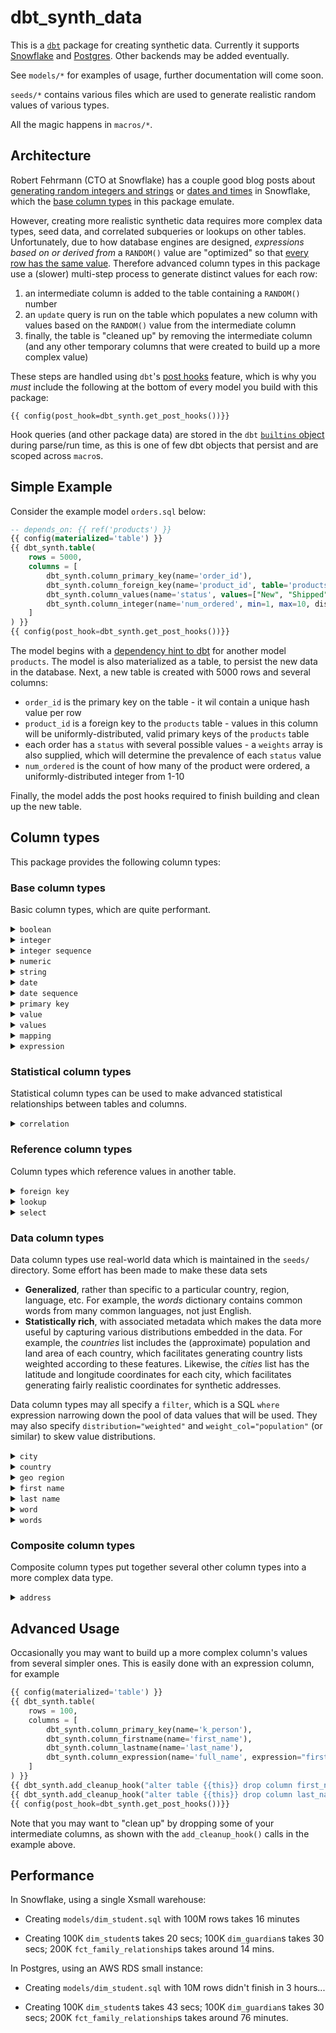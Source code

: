 # dbt_synth_data

This is a [`dbt`](https://www.getdbt.com/) package for creating synthetic data. Currently it supports [Snowflake](https://www.snowflake.com/en/) and [Postgres](https://www.postgresql.org/). Other backends may be added eventually.

See `models/*` for examples of usage, further documentation will come soon.

`seeds/*` contains various files which are used to generate realistic random values of various types.

All the magic happens in `macros/*`.



## Architecture
Robert Fehrmann (CTO at Snowflake) has a couple good blog posts about [generating random integers and strings](https://www.snowflake.com/blog/synthetic-data-generation-at-scale-part-1/) or [dates and times](https://www.snowflake.com/blog/synthetic-data-generation-at-scale-part-2/) in Snowflake, which the [base column types](#base-column-types) in this package emulate.

However, creating more realistic synthetic data requires more complex data types, seed data, and correlated subqueries or lookups on other tables. Unfortunately, due to how database engines are designed, *expressions based on or derived from* a `RANDOM()` value are "optimized" so that <ins>every row has the same value</ins>. Therefore advanced column types in this package use a (slower) multi-step process to generate distinct values for each row:

1. an intermediate column is added to the table containing a `RANDOM()` number
1. an `update` query is run on the table which populates a new column with values based on the `RANDOM()` value from the intermediate column
1. finally, the table is "cleaned up" by removing the intermediate column (and any other temporary columns that were created to build up a more complex value)

These steps are handled using `dbt`'s [post hooks](https://docs.getdbt.com/reference/resource-configs/pre-hook-post-hook) feature, which is why you *must* include the following at the bottom of every model you build with this package:
```
{{ config(post_hook=dbt_synth.get_post_hooks())}}
```
Hook queries (and other package data) are stored in the `dbt` [`builtins` object](https://docs.getdbt.com/reference/dbt-jinja-functions/builtins) during parse/run time, as this is one of few dbt objects that persist and are scoped across `macro`s.



## Simple Example
Consider the example model `orders.sql` below:
```sql
-- depends_on: {{ ref('products') }}
{{ config(materialized='table') }}
{{ dbt_synth.table(
    rows = 5000,
    columns = [
        dbt_synth.column_primary_key(name='order_id'),
        dbt_synth.column_foreign_key(name='product_id', table='products', column='product_id'),
        dbt_synth.column_values(name='status', values=["New", "Shipped", "Returned", "Lost"], weights=[0.2, 0.5, 0.2, 0.1]),
        dbt_synth.column_integer(name='num_ordered', min=1, max=10, distribution='uniform'),
    ]
) }}
{{ config(post_hook=dbt_synth.get_post_hooks())}}
```
The model begins with a [dependency hint to dbt](https://docs.getdbt.com/reference/dbt-jinja-functions/ref#forcing-dependencies) for another model `products`. The model is also materialized as a table, to persist the new data in the database. Next, a new table is created with 5000 rows and several columns:
* `order_id` is the primary key on the table - it wil contain a unique hash value per row
* `product_id` is a foreign key to the `products` table - values in this column will be uniformly-distributed, valid primary keys of the `products` table
* each order has a `status` with several possible values - a `weights` array is also supplied, which will determine the prevalence of each `status` value
* `num_ordered` is the count of how many of the product were ordered, a uniformly-distributed integer from 1-10

Finally, the model adds the post hooks required to finish building and clean up the new table.



## Column types
This package provides the following column types:


### Base column types
Basic column types, which are quite performant.

<details>
<summary><code>boolean</code></summary>

Generates boolean values.
```python
    dbt_synth.column_boolean(name='is_complete', pct_true=0.2),
```
</details>

<details>
<summary><code>integer</code></summary>

Generates integer values.
```python
    dbt_synth.column_integer(name='event_year', min=2000, max=2020, distribution='uniform'),
```
</details>

<details>
<summary><code>integer sequence</code></summary>

Generates an integer sequence (value is incremented at each row).
```python
    dbt_synth.column_integer_sequence(name='day_of_year', step=1, start=1),
```
</details>

<details>
<summary><code>numeric</code></summary>

Generates numeric values.
```python
    dbt_synth.column_numeric(name='price', min=1.99, max=999.99, precision=2),
```
</details>

<details>
<summary><code>string</code></summary>

Generates random strings.
```python
    dbt_synth.column_string(name='password', min_length=10, max_length=20),
```
String characters will include `A-Z`, `a-z`, and `0-9`.
</details>

<details>
<summary><code>date</code></summary>

Generates date values.
```python
    dbt_synth.column_date(name='birth_date', min='1938-01-01', max='1994-12-31'),
```
</details>

<details>
<summary><code>date sequence</code></summary>

Generates a date sequence.
```python
    dbt_synth.column_date_sequence(name='calendar_date', start_date='2020-08-10', step=3),
```
</details>

<details>
<summary><code>primary key</code></summary>

Generates a primary key column.
```python
    dbt_synth.column_primary_key(name='product_id'),
```
</details>

<details>
<summary><code>value</code></summary>

Generates a (single, static) value for every row.
```python
    dbt_synth.column_value(name='is_registered', value='Yes'),
```
</details>

<details>
<summary><code>values</code></summary>

Generates values from a list of possible values, with optional weighting.
```python
    dbt_synth.column_values(name='academic_subject', values=['Mathematics', 'Science', 'English Language Arts', 'Social Studies'], weights=[0.2, 0.3, 0.15, 0.35]),
```
</details>

<details>
<summary><code>mapping</code></summary>

Generates values by mapping from an existing column or expresion to values in a dictionary.
```python
    dbt_synth.column_mapping(name='day_type', expression='is_school_day', mapping=({ true:'Instructional day', false:'Non-instructional day' })),
```
</details>

<details>
<summary><code>expression</code></summary>

Generates values based on an expression (which may refer to other columns, or invoke SQL functions).
```python
    dbt_synth.column_expression(name='week_of_calendar_year', expression="DATE_PART('week', calendar_date)::int", type='int'),
```
</details>


### Statistical column types
Statistical column types can be used to make advanced statistical relationships between tables and columns.

<details>
<summary><code>correlation</code></summary>

Generates two or more columns with correlated values.
```python
    {% set birthyear_grade_correlations = ({
        "randseed": dbt_synth.get_randseed(),
        "columns": {
            "birth_year": [ 2010, 2009, 2008, 2007, 2006, 2005, 2004 ],
            "grade": [ 'Eighth grade', 'Ninth grade', 'Tenth grade', 'Eleventh grade', 'Twelfth grade' ]
        },
        "probabilities": [
            [ 0.02, 0.00, 0.00, 0.00, 0.00 ],
            [ 0.15, 0.02, 0.00, 0.00, 0.00 ],
            [ 0.03, 0.15, 0.02, 0.00, 0.00 ],
            [ 0.00, 0.03, 0.15, 0.02, 0.00 ],
            [ 0.00, 0.00, 0.03, 0.15, 0.02 ],
            [ 0.00, 0.00, 0.00, 0.03, 0.15 ],
            [ 0.00, 0.00, 0.00, 0.00, 0.03 ]
        ]
        })
    %}
    ...
    {{ dbt_synth.table(
        rows = var('num_students'),
        columns = [
            dbt_synth.column_primary_key(name='k_student'),
            dbt_synth.column_correlation(data=birthyear_grade_correlations, column='birth_year'),
            dbt_synth.column_correlation(data=birthyear_grade_correlations, column='grade'),
            ...
        ]
    ) }}
    {{ config(post_hook=dbt_synth.get_post_hooks())}}
```
To created correlated columns, you must specify a `data` object representing the correlation, which contains
* `columns` is a list of column names and possible values.
* `probabilities` is a hypercube with dimension equal to the number of `columns`, the elements of which sum to `1.0`, indicating the probability of each possible combination of values for the `columns`. The outermost elements of the `probabilities` hypercube corresond to the values of the first column. innermost elements of the hypercube correspond to the values of the last column. Each dimension of the hypercube must have the same size as the number of values for its corresponding column.

Constructing a `probabilities` hypercube of dimension more than two or three can be difficult &ndash; we recommend adding (temporary) comments and using indentation to keep track of columns, values, and dimensions.
</details>


### Reference column types
Column types which reference values in another table.

<details>
<summary><code>foreign key</code></summary>

Generates values that are a primary key of another table.
```python
    dbt_synth.column_foreign_key(name='product_id', table='products', column='id'),
```
</details>

<details>
<summary><code>lookup</code></summary>

Generates values based on looking up values from one column in another table..
```python
    dbt_synth.column_lookup(name='gender', value_col='first_name', lookup_table='synth_firstnames', from_col='name', to_col='gender', funcs=['UPPER']),
```
(`funcs` is an optional array of SQL functions to wrap the `from_col` value in prior to doing the lookup.)
</details>

<details>
<summary><code>select</code></summary>

Generates values by selecting them from another table, optionally weighted using a specified column of the other table.
```python
    dbt_synth.column_select(
            name='random_ajective'',
            value_col="word",
            lookup_table="synth_words",
            distribution="weighted",
            weight_col="prevalence",
            filter="types like '%adjective%'",
            funcs=["INITCAP"]
        )
```
The above will generate randomly-chosen adjectives (based on the specified `filter`), weighted by prevalence.
</details>


### Data column types
Data column types use real-world data which is maintained in the `seeds/` directory. Some effort has been made to make these data sets
* **Generalized**, rather than specific to a particular country, region, language, etc. For example, the *words* dictionary contains common words from many common languages, not just English.
* **Statistically rich**, with associated metadata which makes the data more useful by capturing various distributions embedded in the data. For example, the *countries* list includes the (approximate) population and land area of each country, which facilitates generating country lists weighted according to these features. Likewise, the *cities* list has the latitude and longitude coordinates for each city, which facilitates generating fairly realistic coordinates for synthetic addresses.

Data column types may all specify a `filter`, which is a SQL `where` expression narrowing down the pool of data values that will be used. They may also specify `distribution="weighted"` and `weight_col="population"` (or similar) to skew value distributions.

<details>
<summary><code>city</code></summary>

Generates a city, selected from the `synth_cities` seed table.
```python
    dbt_synth.column_city(name='city', distribution="weighted", weight_col="population", filter="timezone like 'Europe/%'"),
```
</details>

<details>
<summary><code>country</code></summary>

Generates a country, selected from the `synth_countries` seed table.
```python
    dbt_synth.column_country(name='country', distribution="weighted", weight_col="population", filter="continent='Europe'"),
```
</details>

<details>
<summary><code>geo region</code></summary>

Generates a geo region (state, province, or territory), selected from the `synth_geo_regions` seed table.
```python
    dbt_synth.column_geo_region(name='geo_region', distribution="weighted", weight_col="population", filter="country='United States'"),
```
</details>

<details>
<summary><code>first name</code></summary>

Generates a first name, selected from the `synth_firstnames` seed table.
```python
    dbt_synth.column_firstname(name='first_name', filter="gender='Male'"),
```
</details>

<details>
<summary><code>last name</code></summary>

Generates a last name, selected from the `synth_lastnames` seed table.
```python
    dbt_synth.column_lastname(name='last_name'),
```
</details>

<details>
<summary><code>word</code></summary>

Generates a single word, selected from the `synth_words` seed table.
```python
    dbt_synth.column_word(name='random_word', distribution="weighted", pos=["noun", "verb"]),
```
The above generates a randomly-selected noun or verb, weighted according to prevalence.
</details>

<details>
<summary><code>words</code></summary>

Generates several words, selected from the `synth_words` seed table.
```python
    dbt_synth.column_words(name='random_phrase', distribution="uniform", n=5, funcs=["INITCAP"]),
```
The above generates a random string of five words, uniformly districbuted, with the first letter of each word capitalized.

Alternatively, you can generate words using format strings, for example
```python
    dbt_synth.column_words(name='course_title', distribution="uniform", format_strings=[
        "{adverb} learning for {adjective} {noun}s",
        "{adverb} {verb} {noun} course"
        ], funcs=["INITCAP"]),
```
This will generate sets of words according to one of the format strings you specify.

Note that this data type is constructed by separately generating a single word `n` times (or, for `format_string`s, the set union of all word instances from any `format_string`) and then concatenating them together, which can be slow if `n` is large (or you have many tokens in your `format_string`s).
</details>


### Composite column types
Composite column types put together several other column types into a more complex data type.

<details>
<summary><code>address</code></summary>

Generates an address, based on `city`, `geo region`, `country`, `words`, and other values.

Creating a column `myaddress` using this macro will also create intermediate columns `myaddress__street_address`, `myaddress__city`, `myaddress__geo_region`, and `myaddress__postal_code` (or whatever `parts` you specify). You can then `add_update_hook()`s that reference these intermediate columns if you'd like. For example:
```python
{{ dbt_synth.table(
    rows = 100,
    columns = [
        dbt_synth.column_primary_key(name='k_person'),
        dbt_synth.column_firstname(name='first_name'),
        dbt_synth.column_lastname(name='last_name'),
        dbt_synth.column_address(name='home_address', countries=['United States of America'],
            parts=['street_address', 'city', 'geo_region', 'country', 'postal_code']),
        dbt_synth.column_expression(name='home_address_street', expression="home_address__street_address"),
        dbt_synth.column_expression(name='home_address_city', expression="home_address__city"),
        dbt_synth.column_expression(name='home_address_geo_region', expression="home_address__geo_region"),
        dbt_synth.column_expression(name='home_address_country', expression="home_address__country"),
        dbt_synth.column_expression(name='home_address_postal_code', expression="home_address__postal_code"),
    ]
) }}
{{ dbt_synth.add_cleanup_hook("alter table {{this}} drop column home_address") or "" }}
{{ config(post_hook=dbt_synth.get_post_hooks())}}
```

Alternatively, you may try something like

```python
{{ dbt_synth.table(
    rows = 100,
    columns = [
        dbt_synth.column_primary_key(name='k_person'),
        dbt_synth.column_firstname(name='first_name'),
        dbt_synth.column_lastname(name='last_name'),
        dbt_synth.column_address(name='home_address_street', countries=['United States of America'], parts=['street_address']),
        dbt_synth.column_address(name='home_address_city', countries=['United States of America'], parts=['city']),
        dbt_synth.column_address(name='home_address_geo_region', countries=['United States of America'], parts=['geo_region']),
        dbt_synth.column_address(name='home_address_country', countries=['United States of America'], parts=['country']),
        dbt_synth.column_address(name='home_address_postal_code', countries=['United States of America'], parts=['postal_code']),
    ]
) }}
{{ config(post_hook=dbt_synth.get_post_hooks())}}
```
</details>


## Advanced Usage
Occasionally you may want to build up a more complex column's values from several simpler ones. This is easily done with an expression column, for example
```python
{{ config(materialized='table') }}
{{ dbt_synth.table(
    rows = 100,
    columns = [
        dbt_synth.column_primary_key(name='k_person'),
        dbt_synth.column_firstname(name='first_name'),
        dbt_synth.column_lastname(name='last_name'),
        dbt_synth.column_expression(name='full_name', expression="first_name || ' ' || last_name"),
    ]
) }}
{{ dbt_synth.add_cleanup_hook("alter table {{this}} drop column first_name") or "" }}
{{ dbt_synth.add_cleanup_hook("alter table {{this}} drop column last_name") or "" }}
{{ config(post_hook=dbt_synth.get_post_hooks())}}
```
Note that you may want to "clean up" by dropping some of your intermediate columns, as shown with the `add_cleanup_hook()` calls in the example above.



## Performance
In Snowflake, using a single Xsmall warehouse:

* Creating `models/dim_student.sql` with 100M rows takes 16 minutes

* Creating 100K `dim_student`s takes 20 secs; 100K `dim_guardian`s takes 30 secs; 200K `fct_family_relationship`s takes around 14 mins.

In Postgres, using an AWS RDS small instance:

* Creating `models/dim_student.sql` with 10M rows didn't finish in 3 hours...

* Creating 100K `dim_student`s takes 43 secs; 100K `dim_guardian`s takes 30 secs; 200K `fct_family_relationship`s takes around 76 minutes.


